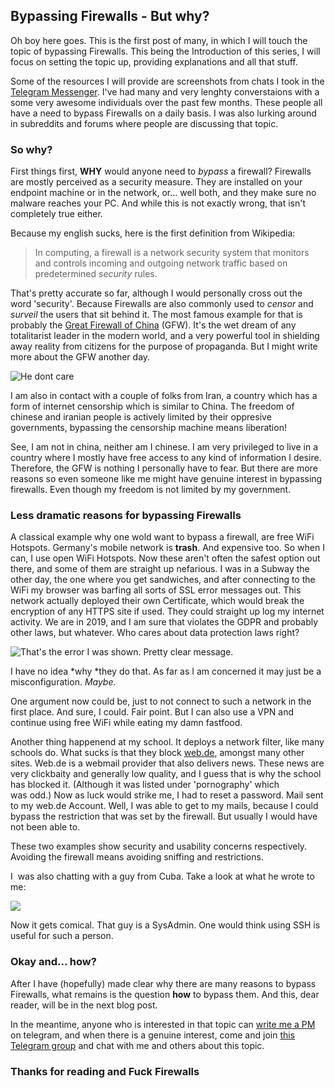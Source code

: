 ## Bypassing Firewalls - But why?

Oh boy here goes. This is the first post of many, in which I will touch
the topic of bypassing Firewalls. This being the Introduction of this
series, I will focus on setting the topic up, providing explanations and
all that stuff.

Some of the resources I will provide are screenshots from chats I took
in the [Telegram Messenger](https://telegram.org/ "Telegram"). I've had
many and very lenghty converstaions with a some very awesome individuals
over the past few months. These people all have a need to bypass
Firewalls on a daily basis. I was also lurking around in subreddits and
forums where people are discussing that topic.

### So why?

First things first, **WHY** would anyone need to *bypass* a firewall?
Firewalls are mostly perceived as a security measure. They are installed
on your endpoint machine or in the network, or... well both, and they
make sure no malware reaches your PC. And while this is not exactly
wrong, that isn't completely true either.

Because my english sucks, here is the first definition from Wikipedia:

> In computing, a firewall is a network security system that monitors
> and controls incoming and outgoing network traffic based on
> predetermined *security* rules.

That's pretty accurate so far, although I would personally cross out the
word 'security'. Because Firewalls are also commonly used to *censor*
and *surveil* the users that sit behind it. The most famous example for
that is probably the [Great Firewall of
China](https://en.wikipedia.org/wiki/Great_Firewall "GFW") (GFW). It's
the wet dream of any totalitarist leader in the modern world, and a very
powerful tool in shielding away reality from citizens for the purpose of
propaganda. But I might write more about the GFW another day.

![He dont
care](/fileadmin/user_upload/xi.gif "He dont care")

I am also in contact with a couple of folks from Iran, a country which
has a form of internet censorship which is similar to China. The freedom
of chinese and iranian people is actively limited by their oppresive
governments, bypassing the censorship machine means liberation!

See, I am not in china, neither am I chinese. I am very privileged to
live in a country where I mostly have free access to any kind of
information I desire. Therefore, the GFW is nothing I personally have to
fear. But there are more reasons so even someone like
me might have genuine interest in bypassing firewalls. Even though my
freedom is not limited by my government.

### Less dramatic reasons for bypassing Firewalls

A classical example why one wold want to bypass a firewall, are
free WiFi Hotspots. Germany\'s mobile network is **trash**. And
expensive too. So when I can, I use open WiFi Hotspots. Now these aren't
often the safest option out there, and some of them are straight up
nefarious. I was in a Subway the other day, the one where you get
sandwiches, and after connecting to the WiFi my browser was barfing all
sorts of SSL error messages out. This network actually deployed their
own Certificate, which would break the encryption of any HTTPS site if
used. They could straight up log my internet activity. We are in 2019,
and I am sure that violates the GDPR and probably other laws, but
whatever. Who cares about data protection laws right?

![That\'s the error I was shown. Pretty clear
message.](/fileadmin/_processed_/0/e/csm_ssl-error-cropped_46880abfb6.png)

I have no idea *why *they do that. As far as I am concerned it may just
be a misconfiguration. *Maybe*.

One argument now could be, just to not connect to such a network in the
first place. And sure, I could. Fair point. But I can also use a VPN and
continue using free WiFi while eating my damn fastfood.

Another thing happenend at my school. It deploys a network filter, like
many schools do. What sucks is that they block
[web.de](https://web.de "web.de"), amongst many other sites. Web.de is a
webmail provider that also delivers news. These news are very clickbaity
and generally low quality, and I guess that is why the school has
blocked it. (Although it was listed under 'pornography' which
was odd.) Now as luck would strike me, I had to reset a password. Mail
sent to my web.de Account. Well, I was able to get to my mails, because
I could bypass the restriction that was set by the firewall. But usually
I would have not been able to.

These two examples show security and usability concerns respectively.
Avoiding the firewall means avoiding sniffing and restrictions.

I  was also chatting with a guy from Cuba. Take a look at what he wrote
to me:

![](/fileadmin/user_upload/cuban-guy-vpn-1-cropped.png)

Now it gets comical. That guy is a SysAdmin. One would think using SSH
is useful for such a person.

### Okay and... how?

After I have (hopefully) made clear why there are many reasons to bypass
Firewalls, what remains is the question **how** to bypass them. And
this, dear reader, will be in the next blog post.

In the meantime, anyone who is interested in that topic can [write me a
PM](https://t.me/pallip "PM me on Telegram") on telegram, and when there
is a genuine interest, come and join [this Telegram
group](https://t.me/privacynsecurity "TG Group") and chat with me and
others about this topic.

### Thanks for reading and **Fuck Firewalls**
